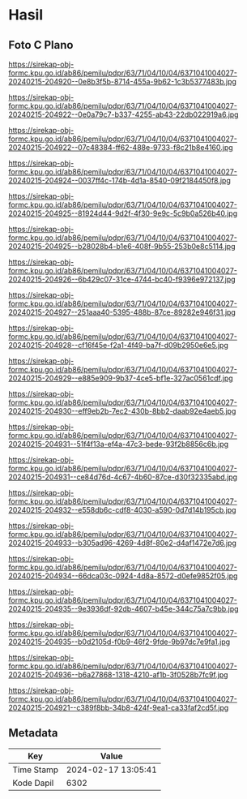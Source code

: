 # Hasil

## Foto C Plano

https://sirekap-obj-formc.kpu.go.id/ab86/pemilu/pdpr/63/71/04/10/04/6371041004027-20240215-204920--0e8b3f5b-8714-455a-9b62-1c3b5377483b.jpg

https://sirekap-obj-formc.kpu.go.id/ab86/pemilu/pdpr/63/71/04/10/04/6371041004027-20240215-204922--0e0a79c7-b337-4255-ab43-22db022919a6.jpg

https://sirekap-obj-formc.kpu.go.id/ab86/pemilu/pdpr/63/71/04/10/04/6371041004027-20240215-204922--07c48384-ff62-488e-9733-f8c21b8e4160.jpg

https://sirekap-obj-formc.kpu.go.id/ab86/pemilu/pdpr/63/71/04/10/04/6371041004027-20240215-204924--0037ff4c-174b-4d1a-8540-09f2184450f8.jpg

https://sirekap-obj-formc.kpu.go.id/ab86/pemilu/pdpr/63/71/04/10/04/6371041004027-20240215-204925--81924d44-9d2f-4f30-9e9c-5c9b0a526b40.jpg

https://sirekap-obj-formc.kpu.go.id/ab86/pemilu/pdpr/63/71/04/10/04/6371041004027-20240215-204925--b28028b4-b1e6-408f-9b55-253b0e8c5114.jpg

https://sirekap-obj-formc.kpu.go.id/ab86/pemilu/pdpr/63/71/04/10/04/6371041004027-20240215-204926--6b429c07-31ce-4744-bc40-f9396e972137.jpg

https://sirekap-obj-formc.kpu.go.id/ab86/pemilu/pdpr/63/71/04/10/04/6371041004027-20240215-204927--251aaa40-5395-488b-87ce-89282e946f31.jpg

https://sirekap-obj-formc.kpu.go.id/ab86/pemilu/pdpr/63/71/04/10/04/6371041004027-20240215-204928--cf16f45e-f2a1-4f49-ba7f-d09b2950e6e5.jpg

https://sirekap-obj-formc.kpu.go.id/ab86/pemilu/pdpr/63/71/04/10/04/6371041004027-20240215-204929--e885e909-9b37-4ce5-bf1e-327ac0561cdf.jpg

https://sirekap-obj-formc.kpu.go.id/ab86/pemilu/pdpr/63/71/04/10/04/6371041004027-20240215-204930--eff9eb2b-7ec2-430b-8bb2-daab92e4aeb5.jpg

https://sirekap-obj-formc.kpu.go.id/ab86/pemilu/pdpr/63/71/04/10/04/6371041004027-20240215-204931--51f4f13a-ef4a-47c3-bede-93f2b8856c6b.jpg

https://sirekap-obj-formc.kpu.go.id/ab86/pemilu/pdpr/63/71/04/10/04/6371041004027-20240215-204931--ce84d76d-4c67-4b60-87ce-d30f32335abd.jpg

https://sirekap-obj-formc.kpu.go.id/ab86/pemilu/pdpr/63/71/04/10/04/6371041004027-20240215-204932--e558db6c-cdf8-4030-a590-0d7d14b195cb.jpg

https://sirekap-obj-formc.kpu.go.id/ab86/pemilu/pdpr/63/71/04/10/04/6371041004027-20240215-204933--b305ad96-4269-4d8f-80e2-d4af1472e7d6.jpg

https://sirekap-obj-formc.kpu.go.id/ab86/pemilu/pdpr/63/71/04/10/04/6371041004027-20240215-204934--66dca03c-0924-4d8a-8572-d0efe9852f05.jpg

https://sirekap-obj-formc.kpu.go.id/ab86/pemilu/pdpr/63/71/04/10/04/6371041004027-20240215-204935--9e3936df-92db-4607-b45e-344c75a7c9bb.jpg

https://sirekap-obj-formc.kpu.go.id/ab86/pemilu/pdpr/63/71/04/10/04/6371041004027-20240215-204935--b0d2105d-f0b9-46f2-9fde-9b97dc7e9fa1.jpg

https://sirekap-obj-formc.kpu.go.id/ab86/pemilu/pdpr/63/71/04/10/04/6371041004027-20240215-204936--b6a27868-1318-4210-af1b-3f0528b7fc9f.jpg

https://sirekap-obj-formc.kpu.go.id/ab86/pemilu/pdpr/63/71/04/10/04/6371041004027-20240215-204921--c389f8bb-34b8-424f-9ea1-ca33faf2cd5f.jpg


## Metadata

| Key        | Value               |
| ---------- | ------------------- |
| Time Stamp | 2024-02-17 13:05:41 |
| Kode Dapil | 6302                |



